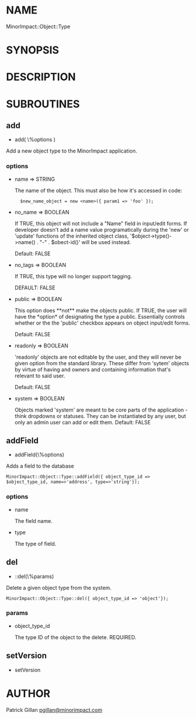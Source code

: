 # NAME

MinorImpact::Object::Type 

# SYNOPSIS

# DESCRIPTION

# SUBROUTINES

## add

- add( \\%options )

Add a new object type to the MinorImpact application.

### options

- name => STRING

    The name of the object.  This must also be how it's accessed in code:

        $new_name_object = new <name>({ param1 => 'foo' });

- no\_name => BOOLEAN

    If TRUE, this object will not include a "Name" field in input/edit forms. If
    developer doesn't add a name value programatically during the 'new' or 
    'update' functions of the inherited object class, 
    '$object->type()->name() . "-" . $obect-id()' will be used instead.

    Default: FALSE

- no\_tags => BOOLEAN

    If TRUE, this type will no longer support tagging.

    DEFAULT: FALSE

- public => BOOLEAN

    This option does \*\*not\*\* make the objects public.  If TRUE, the user will have
    the \*option\* of designating the type a public.  Essentially controls whether or
    the the 'public' checkbox appears on object input/edit forms.

    Default: FALSE

- readonly => BOOLEAN

    'readonly' objects are not editable by the user, and they will never be given 
    option from the standard library.  These differ from 'sytem' objects by virtue
    of having and owners and containing information that's relevant to said user.

    Default: FALSE

- system => BOOLEAN

    Objects marked 'system' are meant to be core parts of the application - think
    dropdowns or statuses.  They can be instantiated by any user, but only an 
    admin user can add or edit them.
    Default: FALSE

## addField

- addField(\\%options)

Adds a field to the database

    MinorImpact::Object::Type::addField({ object_type_id => $object_type_id, name=>'address', type=>'string'});

### options

- name

    The field name.

- type

    The type of field.

## del

- ::del(\\%params)

Delete a given object type from the system.

    MinorImpact::Object::Type::del({ object_type_id => 'object'});

### params

- object\_type\_id

    The type ID of the object to the delete.  REQUIRED.

## setVersion

- setVersion

# AUTHOR

Patrick Gillan <pgillan@minorimpact.com>
